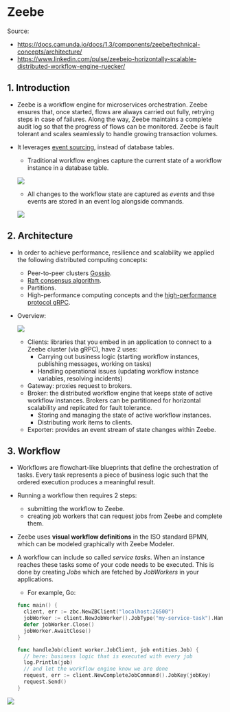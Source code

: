 # Zeebe

Source:

- <https://docs.camunda.io/docs/1.3/components/zeebe/technical-concepts/architecture/>
- <https://www.linkedin.com/pulse/zeebeio-horizontally-scalable-distributed-workflow-engine-ruecker/>

## 1. Introduction

- Zeebe is a workflow engine for microservices orchestration. Zeebe ensures that, once started, flows are always carried out fully, retrying steps in case of failures. Along the way, Zeebe maintains a complete audit log so that the progress of flows can be monitored. Zeebe is fault tolerant and scales seamlessly to handle growing transaction volumes.
- It leverages [event sourcing](https://martinfowler.com/eaaDev/EventSourcing.html), instead of database tables.

  - Traditional workflow engines capture the current state of a workflow instance in a database table.

  ![](https://media-exp1.licdn.com/dms/image/C4D12AQHhFrqzALwFwg/article-inline_image-shrink_1000_1488/0/1564999156954?e=1666224000&v=beta&t=OYeaNZjenFPQ5XWaNzgWW7H0nWHP8EPb3gpxRDeCVWM)

  - All changes to the workflow state are captured as _events_ and thse events are stored in an event log alongside commands.

  ![](https://media-exp1.licdn.com/dms/image/C4D12AQFZjsMSFbv4hA/article-inline_image-shrink_1000_1488/0/1564999185089?e=1666224000&v=beta&t=u86tsHpOHiTxbLAwgC-6olrjnKCowEfDFq6aFKZnt28)

## 2. Architecture

- In order to achieve performance, resilience and scalability we applied the following distributed computing concepts:
  - Peer-to-peer clusters [Gossip](https://en.wikipedia.org/wiki/Gossip_protocol).
  - [Raft consensus algorithm](https://raft.github.io/).
  - Partitions.
  - High-performance computing concepts and the [high-performance protocol gRPC](https://grpc.io/).
- Overview:

  ![](https://docs.camunda.io/assets/images/zeebe-architecture-67c608106ddc1c9eaa686a5a268887f9.png)

  - Clients: libraries that you embed in an application to connect to a Zeebe cluster (via gRPC), have 2 uses:
    - Carrying out business logic (starting workflow instances, publishing messages, working on tasks)
    - Handling operational issues (updating workflow instance variables, resolving incidents)
  - Gateway: proxies request to brokers.
  - Broker: the distributed workflow engine that keeps state of active workflow instances. Brokers can be partitioned for horizontal scalability and replicated for fault tolerance.
    - Storing and managing the state of active workflow instances.
    - Distributing work items to clients.
  - Exporter: provides an event stream of state changes within Zeebe.

## 3. Workflow

- Workflows are flowchart-like blueprints that define the orchestration of tasks. Every task represents a piece of business logic such that the ordered execution produces a meaningful result.
- Running a workflow then requires 2 steps:
  - submitting the workflow to Zeebe.
  - creating job workers that can request jobs from Zeebe and complete them.
- Zeebe uses **visual workflow definitions** in the ISO standard BPMN, which can be modeled graphically with Zeebe Modeler.
- A workflow can include so called _service tasks_. When an instance reaches these tasks some of your code needs to be executed. This is done by creating _Jobs_ which are fetched by _JobWorkers_ in your applications.

  - For example, Go:

  ```go
  func main() {
    client, err := zbc.NewZBClient("localhost:26500")
    jobWorker := client.NewJobWorker().JobType("my-service-task").Handler(handleJob).Open()
    defer jobWorker.Close()
    jobWorker.AwaitClose()
  }

  func handleJob(client worker.JobClient, job entities.Job) {
    // here: business logic that is executed with every job
    log.Println(job)
    // and let the workflow engine know we are done
    request, err := client.NewCompleteJobCommand().JobKey(jobKey)
    request.Send()
  }
  ```

![](https://media-exp1.licdn.com/dms/image/C4D12AQFVT8QEubFwtg/article-inline_image-shrink_1000_1488/0/1564999783959?e=1666224000&v=beta&t=ma5uqMZL8f8OPGzd4qybFjv0rbZ1VWX1m_bR9EsZsaQ)
